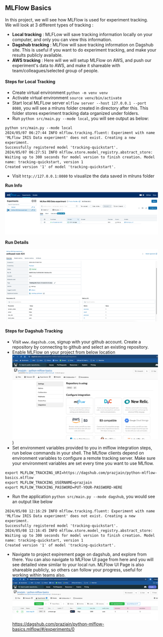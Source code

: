 ## MLFlow Basics

In this project, we will see how MLFlow is used for experiment tracking.  
We will look at 3 different types of tracking :  
* __Local tracking__ : MLFLow will save tracking information locally on your computer, and only you can view this information.  
* __Dagshub tracking__ : MLFlow will save tracking information on Dagshub site. This is useful if you want to do experiment tracking, 
and make your results publicly available.  
* __AWS tracking__ : Here will we will setup MLFlow on AWS, and push our experiment's data to AWS, and make it shareable with team/colleagues/selected group of people.  


#### Steps for Local Tracking

* Create virtual environment `python -m venv venv`  
* Activate virtual environment `source venv/bin/activate`  
* Start local MLFLow server `mlflow server --host 127.0.0.1 --port 8080`, you will see a mlruns folder created in directory after this. This folder stores experiment tracking data organized under folders.   
* Run `python src/main.py --mode local`, you will see output as below:  
```
python src/main.py --mode local
2024/05/07 06:27:44 INFO mlflow.tracking.fluent: Experiment with name 'MLflow IRIS Data experiment' does not exist. Creating a new experiment.
Successfully registered model 'tracking-quickstart'.
2024/05/07 06:27:51 INFO mlflow.store.model_registry.abstract_store: Waiting up to 300 seconds for model version to finish creation. Model name: tracking-quickstart, version 1
Created version '1' of model 'tracking-quickstart'.
``` 
* Visit `http://127.0.0.1:8080` to visualize the data saved in mlruns folder  

__Run Info__  

![Run Info](./local_tracking/RunInfo.png)  

__Run Details__  

![Run Details](./local_tracking/RunDetails.png)  


#### Steps for Dagshub Tracking  

* Visit `www.dagshub.com`, signup with your github account. Create a repository by connecting to github and select an existing repository.  
* Enable MLFlow on your project from below location  
![DagsHub Enable MLFlow Setting](/dagshub_tracking/EnableDagshubMLFlowInteg.png))  
* Set environment variables provided to you in mlflow integration steps, run below commands in your shell. The MLflow clients depend on environment variables to configure a remote tracking server. Make sure your environment variables are set every time you want to use MLflow.  
```
export MLFLOW_TRACKING_URI=https://dagshub.com/prazjain/python-mlflow-basics.mlflow
export MLFLOW_TRACKING_USERNAME=prazjain
export MLFLOW_TRACKING_PASSWORD=PUT-YOUR-PASSWORD-HERE
```  
* Run the application `python src/main.py --mode dagshub`, you would see an output like below  
```
2024/05/08 12:16:29 INFO mlflow.tracking.fluent: Experiment with name 'MLflow IRIS Data experiment' does not exist. Creating a new experiment.
Successfully registered model 'tracking-quickstart'.
2024/05/08 12:16:45 INFO mlflow.store.model_registry.abstract_store: Waiting up to 300 seconds for model version to finish creation. Model name: tracking-quickstart, version 1
Created version '1' of model 'tracking-quickstart'.
```  
* Navigate to project expirement page on dagshub, and explore from there. You can also navigate to MLFlow UI page from here and you will see detailed view similar to your local run. MLFlow UI Page is also shareable publicly, so others can follow your progress, useful for working within teams also.  
![ProjectExperimentSection](/dagshub_tracking/ProjectExperimentSection.png)  
https://dagshub.com/prazjain/python-mlflow-basics.mlflow/#/experiments/0  
